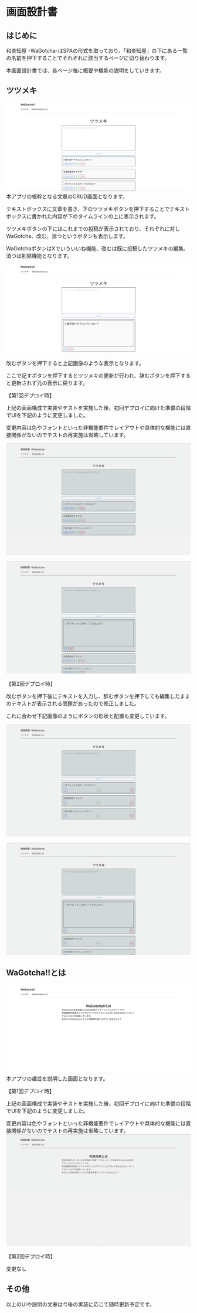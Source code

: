 # 画面設計書
## はじめに
和楽知屋 -WaGotcha-はSPAの形式を取っており、「和楽知屋」の下にある一覧の名前を押下することでそれぞれに該当するページに切り替わります。

本画面設計書では、各ページ毎に概要や機能の説明をしていきます。

## ツツメキ
![ツツメキ](./img/Tsutsumeki.png)
本アプリの根幹となる文章のCRUD画面となります。

テキストボックスに文章を書き、下のツツメキボタンを押下することでテキストボックスに書かれた内容が下のタイムラインの上に表示されます。

ツツメキボタンの下にはこれまでの投稿が表示されており、それぞれに対しWaGotcha、改む、消つというボタンも表示します。

WaGotchaボタンはXでいういいね機能、改むは既に投稿したツツメキの編集、消つは削除機能となります。

![ツツメキ編集](./img/Tsutsumeki-edit.png)

改むボタンを押下すると上記画像のような表示となります。

ここで記すボタンを押下するとツツメキの更新が行われ、辞むボタンを押下すると更新されず元の表示に戻ります。

【第1回デプロイ時】

上記の画面構成で実装やテストを実施した後、初回デプロイに向けた準備の段階でUIを下記のように変更しました。

変更内容は色やフォントといった非機能要件でレイアウトや具体的な機能には直接関係がないのでテストの再実施は省略しています。

![ツツメキ2](./img/Tsutsumeki2.png)

![ツツメキ編集2](./img/Tsutsumeki-edit2.png)

【第2回デプロイ時】

改むボタンを押下後にテキストを入力し、辞むボタンを押下しても編集したままのテキストが表示される問題があったので修正しました。

これに合わせ下記画像のようにボタンの形状と配置も変更しています。

![ツツメキ3](./img/Tsutsumeki3.png)

![ツツメキ編集3](./img/Tsutsumeki-edit3.png)

## WaGotcha!!とは
![和楽知屋とは](./img/About.png)
本アプリの趣旨を説明した画面となります。

【第1回デプロイ時】

上記の画面構成で実装やテストを実施した後、初回デプロイに向けた準備の段階でUIを下記のように変更しました。

変更内容は色やフォントといった非機能要件でレイアウトや具体的な機能には直接関係がないのでテストの再実施は省略しています。
![和楽知屋とは2](./img/About2.png)

【第2回デプロイ時】

変更なし

## その他
以上のUIや説明の文章は今後の実装に応じて随時更新予定です。